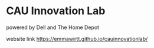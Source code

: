 # CAU Innovation Lab
powered by Dell and The Home Depot

website link
https://emmawirtt.github.io/cauinnovationlab/
